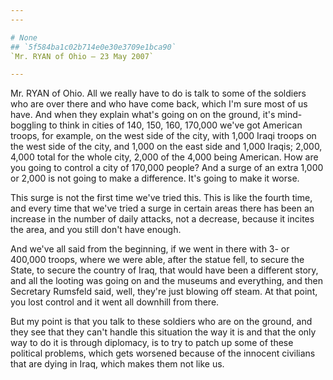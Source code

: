 ```yaml
---
---

# None
## `5f584ba1c02b714e0e30e3709e1bca90`
`Mr. RYAN of Ohio — 23 May 2007`

---
```



Mr. RYAN of Ohio. All we really have to do is talk to some of the 
soldiers who are over there and who have come back, which I'm sure most 
of us have. And when they explain what's going on on the ground, it's 
mind-boggling to think in cities of 140, 150, 160, 170,000 we've got 
American troops, for example, on the west side of the city, with 1,000 
Iraqi troops on the west side of the city, and 1,000 on the east side 
and 1,000 Iraqis; 2,000, 4,000 total for the whole city, 2,000 of the 
4,000 being American. How are you going to control a city of 170,000 
people? And a surge of an extra 1,000 or 2,000 is not going to make a 
difference. It's going to make it worse.

This surge is not the first time we've tried this. This is like the 
fourth time, and every time that we've tried a surge in certain areas 
there has been an increase in the number of daily attacks, not a 
decrease, because it incites the area, and you still don't have enough.

And we've all said from the beginning, if we went in there with 3- or 
400,000 troops, where we were able, after the statue fell, to secure 
the State, to secure the country of Iraq, that would have been a 
different story, and all the looting was going on and the museums and 
everything, and then Secretary Rumsfeld said, well, they're just 
blowing off steam. At that point, you lost control and it went all 
downhill from there.

But my point is that you talk to these soldiers who are on the 
ground, and they see that they can't handle this situation the way it 
is and that the only way to do it is through diplomacy, is to try to 
patch up some of these political problems, which gets worsened because 
of the innocent civilians that are dying in Iraq, which makes them not 
like us.